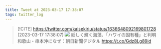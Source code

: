 ```yaml
---
title: Tweet at 2023-03-17 17:38:07
tags: twitter_log
---
```


> [!CITE] https://twitter.com/kaisekiriu/status/1636648092169801728 (2023-03-17 17:38:07)
> ![](https://twitter.com/kaisekiriu/status/1636648092169801728)
> 妖しく輝く海藻、「ハワイの固有種」と判明　和歌山・串本沖になぜ：朝日新聞デジタル https://t.co/Gdz8Lg89id
